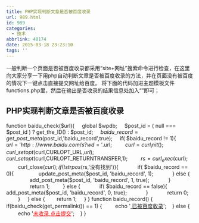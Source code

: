 ```yaml
---
title: PHP实现判断文章是否被百度收录
url: 989.html
id: 989
categories:
  - 技术
abbrlink: 48174
date: 2015-03-18 23:23:10
tags: ''
---
```


一般判断一个页面是否被百度收录都采用“site+网址”搜索命令进行检查，在这里向大家分享一下用php自动判断文章是否被百度收录的方法，并在页面没有被百度的情况下一键点击直接提交网址给百度。 将下面的代码加进主题模板文件functions.php里，然后在输出是否收录的结果信息处加入“<span><?php baidu_record(); ?></span>”即可；

PHP实现判断文章是否被百度收录
----------------

function baidu_check($url){
    global $wpdb;
    $post\_id = ( null === $post\_id ) ? get\_the\_ID() : $post_id;
    $baidu\_record  = get\_post\_meta($post\_id,'baidu_record',true);
    if( $baidu_record != 1){
        $url='http://www.baidu.com/s?wd='.$url;
        $curl=curl_init();
        curl\_setopt($curl,CURLOPT\_URL,$url);
        curl\_setopt($curl,CURLOPT\_RETURNTRANSFER,1);
        $rs=curl_exec($curl);
        curl_close($curl);
        if(!strpos($rs,'没有找到')){
            if( $baidu_record == 0){
                update\_post\_meta($post\_id, 'baidu\_record', 1);
            } else {
                add\_post\_meta($post\_id, 'baidu\_record', 1, true);
            }
                return 1;
        } else {
            if( $baidu_record == false){
                add\_post\_meta($post\_id, 'baidu\_record', 0, true);
            }
            return 0;
        }
    } else {
       return 1;
    }
}
function baidu_record() {
    if(baidu\_check(get\_permalink()) == 1) {
        echo '<a target="\_blank" title="点击查看" rel="external nofollow" href="http://www.baidu.com/s?wd='.get\_the_title().'"><i class="fa fa-check-circle-o"></i> 已被百度收录</a>';
   } else {
        echo '<a style="color:red;" rel="external nofollow" title="点击提交，谢谢您！" target="\_blank" href="http://zhanzhang.baidu.com/sitesubmit/index?sitename='.get\_permalink().'"><i class="fa fa-times"></i>未收录,点击提交</a>';
   }
}